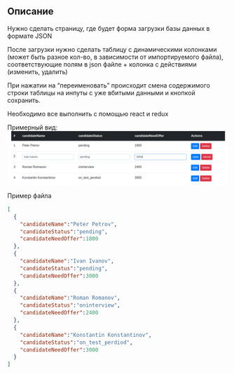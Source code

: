 ## Описание

Нужно сделать страницу, где будет форма загрузки базы данных в формате JSON

После загрузки нужно  сделать таблицу с динамическими колонками (может быть разное кол-во, в зависимости от импортируемого файла), соответствующие полям в json файле + колонка с действиями (изменить, удалить)

При нажатии на “переименовать” происходит смена содержимого строки таблицы на инпуты с уже вбитыми данными и кнопкой сохранить. 

Необходимо все выполнить с помощью react и redux 

Примерный вид:
![Пример](/screenshot.png)

Пример файла
```json
[
  {
    "candidateName":"Peter Petrov",
    "candidateStatus":"pending",
    "candidateNeedOffer":1800
  },
  {
    "candidateName":"Ivan Ivanov",
    "candidateStatus":"pending",
    "candidateNeedOffer":3000
  },
  {
    "candidateName":"Roman Romanov",
    "candidateStatus":"oninterview",
    "candidateNeedOffer":2400
  },
  {
    "candidateName":"Konstantin Konstantinov",
    "candidateStatus":"on_test_perdiod",
    "candidateNeedOffer":3000
  }
]
```
